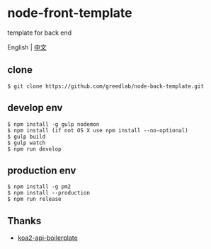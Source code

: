 # node-front-template

template for back end

English | [中文](README-CN.md)

## clone

```
$ git clone https://github.com/greedlab/node-back-template.git
```

## develop env

```
$ npm install -g gulp nodemon
$ npm install (if not OS X use npm install --no-optional)
$ gulp build
$ gulp watch
$ npm run develop
```

## production env

```
$ npm install -g pm2
$ npm install --production
$ npm run release
```

## Thanks

* [koa2-api-boilerplate](https://github.com/adrianObel/koa2-api-boilerplate)

